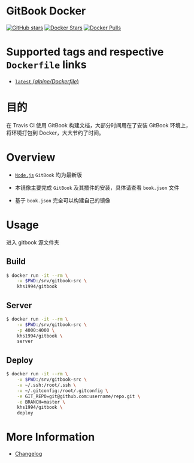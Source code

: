 # GitBook Docker

[![GitHub stars](https://img.shields.io/github/stars/khs1994-docker/gitbook.svg?style=social&label=Stars)](https://github.com/khs1994-docker/gitbook) [![Docker Stars](https://img.shields.io/docker/stars/khs1994/gitbook.svg)](https://store.docker.com/community/images/khs1994/gitbook/) [![Docker Pulls](https://img.shields.io/docker/pulls/khs1994/gitbook.svg)](https://store.docker.com/community/images/khs1994/gitbook/)

# Supported tags and respective `Dockerfile` links

* [`latest` (*alpine/Dockerfile*)](https://github.com/khs1994-docker/gitbook/tree/master/alpine/Dockerfile)

# 目的

在 Travis CI 使用 GitBook 构建文档，大部分时间用在了安装 GitBook 环境上，将环境打包到 Docker，大大节约了时间。

# Overview

* [`Node.js`](https://github.com/docker-library/docs/tree/master/node) `GitBook` 均为最新版

* 本镜像主要完成 `GitBook` 及其插件的安装，具体请查看 `book.json` 文件

* 基于 `book.json` 完全可以构建自己的镜像

# Usage

进入 gitbook 源文件夹

## Build

```bash
$ docker run -it --rm \
    -v $PWD:/srv/gitbook-src \
    khs1994/gitbook
```

## Server

```bash
$ docker run -it --rm \
    -v $PWD:/srv/gitbook-src \
    -p 4000:4000 \
    khs1994/gitbook \
    server
```

## Deploy

```bash
$ docker run -it --rm \
    -v $PWD:/srv/gitbook-src \
    -v ~/.ssh:/root/.ssh \
    -v ~/.gitconfig:/root/.gitconfig \
    -e GIT_REPO=git@github.com:username/repo.git \
    -e BRANCH=master \
    khs1994/gitbook \
    deploy
```

# More Information

* [Changelog](https://github.com/khs1994-docker/gitbook/blob/master/Changelog.md)
